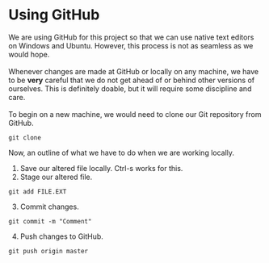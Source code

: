 # Using GitHub
We are using GitHub for this project so that we can use native text editors on
Windows and Ubuntu. However, this process is not as seamless as we would hope.
<br><br>
Whenever changes are made at GitHub or locally on any machine, we have to be
<b>very</b> careful that we do not get ahead of or behind other versions of
ourselves. This is definitely doable, but it will require some discipline and
care.
<br><br>
To begin on a new machine, we would need to clone our Git repository from
GitHub.
<pre><code>git clone </code></pre>

Now, an outline of what we have to do when we are working locally.
1. Save our altered file locally. Ctrl-s works for this.
2. Stage our altered file.
<pre><code>git add FILE.EXT</pre></code>
3. Commit changes.
<pre><code>git commit -m "Comment" </pre></code>
4. Push changes to GitHub.
<pre><code>git push origin master</pre></code>
